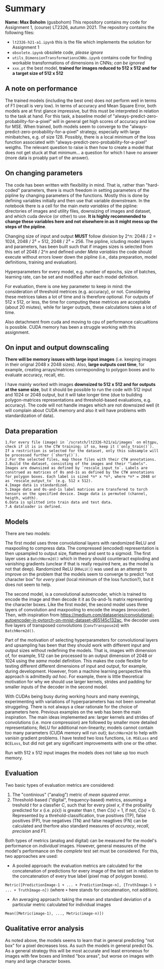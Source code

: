 # Summary
**Name: Max Boholm** (gusbohom)
This repository contains my code for Assignment 1, (course) LT2326, autumn 2021. The repository contains the following files:

*    `lt2326-h21-a1.ipynb` this is the file which implements the solution for Assignment 1
*    `obsolete.ipynb` obsolete code, *please ignore*
*    `utils_DimensionTransformationsCNNs.ipynb` contains code for finding workable transformations of dimensions in CNNs; *can be ignored*
*    `xxx.pt` the best model, **trained for images reduced to 512 x 512 and for a target size of 512 x 512**

## A note on performance
The trained models (including the best one) does not perform well in terms of F1 (recall is very low). In terms of accuracy and Mean Square Error, both models are at first glance impressive, but this must be interpreted in relation to the task at hand. For this task, a baseline model of "always-predict-zero-probability-for-a-pixel" will in general get high scores of accuracy and low for MSE. When trained, both models seem to converge to the "always-predict-zero-probability-for-a-pixel" strategy, especially with large minibatches, e.g. of size 128. Possibly, there is a local minimum of the loss function associated with "always-predict-zero-probability-for-a-pixel" weigths. The relevant question to raise is then how to create a model that does not get stuck at that minimum... a question for which I have no answer (more data is proably part of the answer). 

## On changing parameters
The code has been written with flexibility in mind. That is, rather than "hard-coded" parameters, there is much freedom in setting parameters of the pipline by changing parameters of the functions. Mostly this is done by defining variables initially and then use that variable downstream. In the notebook there is a cell for the main *meta variables* of the pipline: directories of images and utility files, downsizing of images and dataset, and which cuda device (or other) to use. **It is highly recommended to change these variables here and not elsewhere in as it might mess up the steps of the pipline**.

Changing size of input and output **MUST** follow division by 2^*n*: 2048 / 2 = 1024, 2048 / 2² = 512, 2048 / 2³ = 256. The pipline, icluding model layers and parameters, has been built such that if images sizes is selected from this set of 2048 / 2^*n* and defined under *Meta variables* the code should execute without errors lower down the pipline (i.e., data preparation, model definitions, training and evaluation).

Hyperparameters for every model, e.g. number of epochs, size of batches, learning rate, can be set and modified after each model definition. 

For evaluation, there is one key parameter to keep in mind: the consideration of threshold metrices (e.g. accuracy), or not. Considering these metrices takes a lot of time and is therefore optional. For outputs of 512 x 512, or less, the time for computing these metrices are acceptable (about 20 miutes), while for larger outputs, these calculations takes a lot of time. 

Also detachment from cuda and moving to cpu of performance calcualtions is possible. CUDA memory has been a struggle working with this assignment. 


## On input and output downscaling
**There will be memory issues with large input images** (i.e. keeping images in their orignal 2048 x 2048 sizes). Also, **large outputs cost time**, for example, creating arrays/matrices corresponding to polygon boxes and to evaluate accuracy, recall, etc.  

I have mainly worked with images **downsized to 512 x 512 and for outputs at the same size**, but it should be possible to run the code with 512 input and 1024 or 2048 output, but it will take longer time (due to building polygon-matrices representations and threshold-based evaluations, e.g. accuracy). The code will not handle images which are not downsized well (it will complain about CUDA memory and also it will have problems with standardization of data).   

## Data preparation

    1.For every file (image) in `/scratch/lt2326-h21/a1/images` on mltgpu, check if it is in the CTW training; if so, keep it (`only_train()`). If a restriction is selected for the dataset, only this subsample will be processed further (`shorty()`).
    2.For the selected files, map those files with their CTW annotations.
    3.Build the dataset, consisting of the images and their "labels". Images are downsized as defined by `rescale_input_to`. Labels are construed as matrices of 0s and-1s as defined by the CTW annotations for polygon boxes. Each label is sized *n* x *n*, where *n* = 2048 or as `rescale_output_to` (e.g. 512 x 512). 
    4.Image data is standardized.
    5.Image data and 0s-and-1s label matrices are transfered to torch tensors on the specified device. Image data is permuted (channel, heigth, width). 
    6.Data is splitted into train data and test data. 
    7.A dataloader is defined.
  

## Models
There are two models:

The first model uses three convolutional layers with randomized ReLU and maxpooling to compress data. The compressed (encoded) representation is then upsampled to output size, flattened and sent to a sigmoid. The first layer uses a `BatchNorm2d()` which in theory should counteract exploding and vanishing gradients (unclear if that is really required here, as the model is not that deep). Randomized ReLU (`RReLU()`) was used as an attempt to improve on the problem that the models seem to converge to predict "not character box" for *every* pixel (local minimum of the loss function?), but it does not seem to help.

The second model, is a convolutional autoencoder, which is trained to encode the image and then decode it  it as 0s-and-1s matrix representing the character boxes. Like the first model, the second model uses three layers of convolution and maxpooling to encode the images (enocoder). Then, with inspiration from https://medium.com/dataseries/convolutional-autoencoder-in-pytorch-on-mnist-dataset-d65145c132ac, the decoder uses five layers of transposed convolutions (`ConvTranspose2d`) with `BatchNorm2d()`. 

Part of the motivation of selecting hyperparameters for convolutional layers and upsampling has been that they should work with different input and output sizes without redefining the models. That is, images with dimension of, for example, 512 can be processed to an output dimension of 2048 or 1024 using the *same* model definition. This makes the code flexible for testing different different dimensions of input and output, for example, during development. However, from a machine learning perspective this approach is admittedly *ad hoc*. For example, there is little theoretical motivation for why we should use larger kernels, strides and padding for smaller inputs of the decoder in the second model.

With CUDAs being busy during working hours and many evenings, experimenting with variations of hyperparameters has not been somewhat struggeling. There is not always a clear rationale for the choice of parameters here. Previous examples on the web has been the main inspiration. The main ideas implemented are: larger kernels and strides of convolutions (i.e. more compression) are followed by smaller more detailed representations; ReLU for additional non-linearity; models cannot contain too many parameters (CUDA memory will run out); `BatchNorm2d` to help with vanisin gradient problems. I have tested two loss functions, i.e. `MSELoss` and `BCELoss`, but did not get any significant improvements with one or the other. 

Run with 512 x 512 input images the models does not take up too much memory. 


## Evaluation
Two basic types of evaluation metrics are considered:

1. The "continious" ("analog") metric of *mean squared error*.
2. Threshold-based ("digital", frequency-based) metrics, assuming a treshold *t* for a classfier *C*, such that for every pixel *x*, if the probaility predicted for *x* (i.e. *p(x)*) is greater than *t*, then *C(x)* = 1, if not, *C(x)* = 0. Represented by a threhold-classification, true positives (TP), false positives (FP), true negatives (TN) and false neagtives (FN) can be calculated and therfore also standard measures of *accuracy*, *recall*, *precision* and *F1*. 

Both types of metrics (analog and digital) can be measured for the model's performance on *individual* images. However, general measures of the model's performance on the *complete* test set must be considered. For this, two approaches are used:

*    A pooled approach: the evaluation metrics are calculated for the concatenation of predictions for every image of the test set in relation to the concatenation of every true label (pixel map of polygon boxes). 

`Metric([PredictionImage-1 + ... + PredictionImage-n], [TruthImage-1 + ... + TruthImage-n])` (where `+` here stands for concatenation, not addition). 
*    An averaging approach: taking the mean and standard deviation of a particular metric calculated for individual images 

`Mean([Metric(image-1), ..., Metric(image-n)])`    

## Qualitative error analysis
As noted above, the models seems to learn that in general predicting "not box" for a pixel decreases loss. As such the models in general predict 0s. As a general strategy this will be most accurate and least erroneous for images with few boxes and limited "box areas", but worse on images with many and large character boxes.
